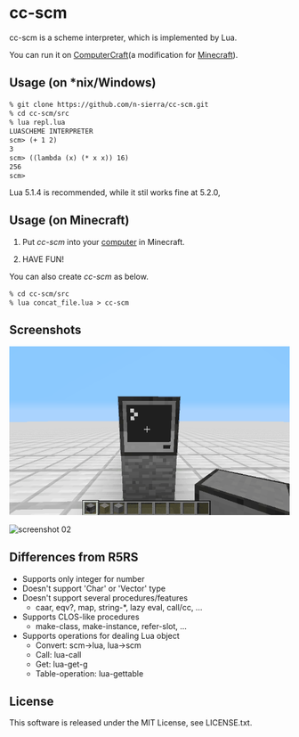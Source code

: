 # cc-scm

cc-scm is a scheme interpreter, which is implemented by Lua.

You can run it on [ComputerCraft](http://www.computercraft.info/)(a modification for [Minecraft](https://minecraft.net/)).

## Usage (on \*nix/Windows)

    % git clone https://github.com/n-sierra/cc-scm.git
    % cd cc-scm/src
    % lua repl.lua
    LUASCHEME INTERPRETER
    scm> (+ 1 2)
    3
    scm> ((lambda (x) (* x x)) 16)
    256
    scm>

Lua 5.1.4 is recommended, while it stil works fine at 5.2.0,

## Usage (on Minecraft)

1. Put *cc-scm* into your [computer](http://computercraft.info/wiki/Computer) in Minecraft.

2. HAVE FUN!

You can also create *cc-scm* as below.

    % cd cc-scm/src
    % lua concat_file.lua > cc-scm

## Screenshots

![screenshot 01](https://github.com/n-sierra/cc-scm/raw/master/img/screenshot01.gif)

![screenshot 02](https://github.com/n-sierra/cc-scm/raw/master/img/screenshot02.gif)

## Differences from R5RS

- Supports only integer for number
- Doesn't support 'Char' or 'Vector' type
- Doesn't support several procedures/features
  + caar, eqv?, map, string-\*, lazy eval, call/cc, ...
- Supports CLOS-like procedures
  + make-class, make-instance, refer-slot, ...
- Supports operations for dealing Lua object
  + Convert: scm->lua, lua->scm
  + Call: lua-call
  + Get: lua-get-g
  + Table-operation: lua-gettable

## License

This software is released under the MIT License, see LICENSE.txt.
